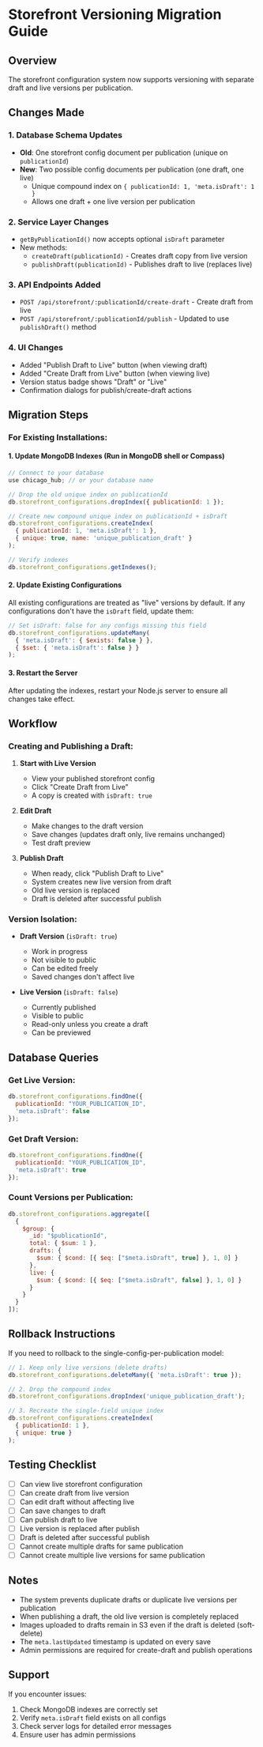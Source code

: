 # Storefront Versioning Migration Guide

## Overview
The storefront configuration system now supports versioning with separate draft and live versions per publication.

## Changes Made

### 1. **Database Schema Updates**
- **Old**: One storefront config document per publication (unique on `publicationId`)
- **New**: Two possible config documents per publication (one draft, one live)
  - Unique compound index on `{ publicationId: 1, 'meta.isDraft': 1 }`
  - Allows one draft + one live version per publication

### 2. **Service Layer Changes**
- `getByPublicationId()` now accepts optional `isDraft` parameter
- New methods:
  - `createDraft(publicationId)` - Creates draft copy from live version
  - `publishDraft(publicationId)` - Publishes draft to live (replaces live)

### 3. **API Endpoints Added**
- `POST /api/storefront/:publicationId/create-draft` - Create draft from live
- `POST /api/storefront/:publicationId/publish` - Updated to use `publishDraft()` method

### 4. **UI Changes**
- Added "Publish Draft to Live" button (when viewing draft)
- Added "Create Draft from Live" button (when viewing live)
- Version status badge shows "Draft" or "Live"
- Confirmation dialogs for publish/create-draft actions

## Migration Steps

### For Existing Installations:

#### 1. **Update MongoDB Indexes** (Run in MongoDB shell or Compass)

```javascript
// Connect to your database
use chicago_hub; // or your database name

// Drop the old unique index on publicationId
db.storefront_configurations.dropIndex({ publicationId: 1 });

// Create new compound unique index on publicationId + isDraft
db.storefront_configurations.createIndex(
  { publicationId: 1, 'meta.isDraft': 1 },
  { unique: true, name: 'unique_publication_draft' }
);

// Verify indexes
db.storefront_configurations.getIndexes();
```

#### 2. **Update Existing Configurations**

All existing configurations are treated as "live" versions by default. If any configurations don't have the `isDraft` field, update them:

```javascript
// Set isDraft: false for any configs missing this field
db.storefront_configurations.updateMany(
  { 'meta.isDraft': { $exists: false } },
  { $set: { 'meta.isDraft': false } }
);
```

#### 3. **Restart the Server**

After updating the indexes, restart your Node.js server to ensure all changes take effect.

## Workflow

### Creating and Publishing a Draft:

1. **Start with Live Version**
   - View your published storefront config
   - Click "Create Draft from Live"
   - A copy is created with `isDraft: true`

2. **Edit Draft**
   - Make changes to the draft version
   - Save changes (updates draft only, live remains unchanged)
   - Test draft preview

3. **Publish Draft**
   - When ready, click "Publish Draft to Live"
   - System creates new live version from draft
   - Old live version is replaced
   - Draft is deleted after successful publish

### Version Isolation:

- **Draft Version** (`isDraft: true`)
  - Work in progress
  - Not visible to public
  - Can be edited freely
  - Saved changes don't affect live

- **Live Version** (`isDraft: false`)
  - Currently published
  - Visible to public
  - Read-only unless you create a draft
  - Can be previewed

## Database Queries

### Get Live Version:
```javascript
db.storefront_configurations.findOne({
  publicationId: "YOUR_PUBLICATION_ID",
  'meta.isDraft': false
});
```

### Get Draft Version:
```javascript
db.storefront_configurations.findOne({
  publicationId: "YOUR_PUBLICATION_ID",
  'meta.isDraft': true
});
```

### Count Versions per Publication:
```javascript
db.storefront_configurations.aggregate([
  {
    $group: {
      _id: "$publicationId",
      total: { $sum: 1 },
      drafts: {
        $sum: { $cond: [{ $eq: ["$meta.isDraft", true] }, 1, 0] }
      },
      live: {
        $sum: { $cond: [{ $eq: ["$meta.isDraft", false] }, 1, 0] }
      }
    }
  }
]);
```

## Rollback Instructions

If you need to rollback to the single-config-per-publication model:

```javascript
// 1. Keep only live versions (delete drafts)
db.storefront_configurations.deleteMany({ 'meta.isDraft': true });

// 2. Drop the compound index
db.storefront_configurations.dropIndex('unique_publication_draft');

// 3. Recreate the single-field unique index
db.storefront_configurations.createIndex(
  { publicationId: 1 },
  { unique: true }
);
```

## Testing Checklist

- [ ] Can view live storefront configuration
- [ ] Can create draft from live version
- [ ] Can edit draft without affecting live
- [ ] Can save changes to draft
- [ ] Can publish draft to live
- [ ] Live version is replaced after publish
- [ ] Draft is deleted after successful publish
- [ ] Cannot create multiple drafts for same publication
- [ ] Cannot create multiple live versions for same publication

## Notes

- The system prevents duplicate drafts or duplicate live versions per publication
- When publishing a draft, the old live version is completely replaced
- Images uploaded to drafts remain in S3 even if the draft is deleted (soft-delete)
- The `meta.lastUpdated` timestamp is updated on every save
- Admin permissions are required for create-draft and publish operations

## Support

If you encounter issues:
1. Check MongoDB indexes are correctly set
2. Verify `meta.isDraft` field exists on all configs
3. Check server logs for detailed error messages
4. Ensure user has admin permissions

